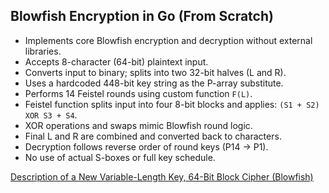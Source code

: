 ## Blowfish Encryption in Go (From Scratch)

* Implements core Blowfish encryption and decryption without external libraries.
* Accepts 8-character (64-bit) plaintext input.
* Converts input to binary; splits into two 32-bit halves (L and R).
* Uses a hardcoded 448-bit key string as the P-array substitute.
* Performs 14 Feistel rounds using custom function `F(L)`.
* Feistel function splits input into four 8-bit blocks and applies: `(S1 + S2) XOR S3 + S4`.
* XOR operations and swaps mimic Blowfish round logic.
* Final L and R are combined and converted back to characters.
* Decryption follows reverse order of round keys (P14 → P1).
* No use of actual S-boxes or full key schedule.

[Description of a New Variable-Length Key, 64-Bit Block Cipher (Blowfish)](https://www.schneier.com/academic/archives/1994/09/description_of_a_new.html)
